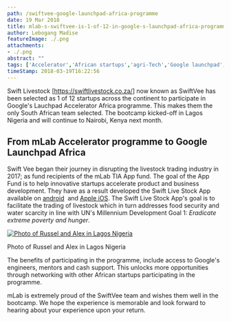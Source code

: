 ```yaml
---
path: /swiftvee-google-launchpad-africa-programme
date: 19 Mar 2018
title: mlab-s-swiftvee-is-1-of-12-in-google-s-launchpad-africa-programme
author: Lebogang Madise
featureImage: ./.png
attachments: 
- ./.png
abstract: ""
tags: ['Accelerator','African startups','agri-Tech','Google launchpad','swift vee']
timeStamp: 2018-03-19T16:22:56
---
```


Swift Livestock \[[https:&#x2F;&#x2F;swiftlivestock.co.za&#x2F;](https:&#x2F;&#x2F;swiftlivestock.co.za&#x2F;)\] now known as SwiftVee has been selected as 1 of 12 startups across the continent to participate in Google's Lauchpad Accelerator Africa programme. This makes them the only South African team selected. The bootcamp kicked-off in Lagos Nigeria and will continue to Nairobi, Kenya next month.

From mLab Accelerator programme to Google Launchpad Africa
----------------------------------------------------------

Swift Vee began their journey in disrupting the livestock trading industry in 2017; as fund recipients of the mLab TIA App fund. The goal of the App Fund is to help innovative startups accelerate product and business development. They have as a result developed the Swift Live Stock App available on [android](https:&#x2F;&#x2F;play.google.com&#x2F;store&#x2F;apps&#x2F;details?id&#x3D;com.apphouse.swiftlivestock)  and [Apple iOS](https:&#x2F;&#x2F;itunes.apple.com&#x2F;us&#x2F;app&#x2F;swiftvee&#x2F;id1291771639?ls&#x3D;1&amp;mt&#x3D;8). The Swift Live Stock App's goal is to facilitate the trading of livestock which in turn addresses food security and water scarcity in line with UN's Millennium Development Goal 1: _Eradicate extreme poverty and hunger_.

[![ Photo of Russel and Alex in Lagos Nigeria](https:&#x2F;&#x2F;mlab.co.za&#x2F;wp-content&#x2F;uploads&#x2F;2018&#x2F;03&#x2F;Russel-and-Alex-768x1024.jpg)](https:&#x2F;&#x2F;mlab.co.za&#x2F;wp-content&#x2F;uploads&#x2F;2018&#x2F;03&#x2F;Russel-and-Alex.jpg)

Photo of Russel and Alex in Lagos Nigeria

The benefits of participating in the programme, include access to Google's engineers, mentors and cash support. This unlocks more opportunities through networking with other African startups participating in the programme.

mLab is extremely proud of the SwiftVee team and wishes them well in the bootcamp. We hope the experience is memorable and look forward to hearing about your experience upon your return.


